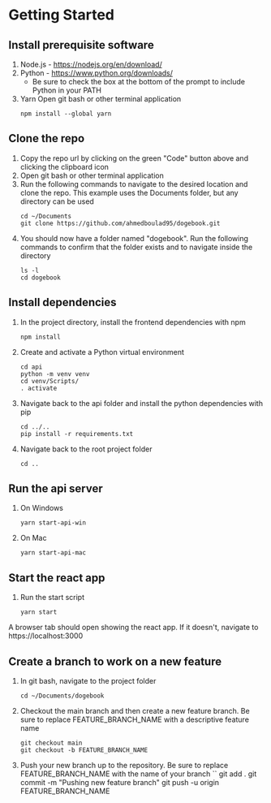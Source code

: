 # Getting Started

## Install prerequisite software

1. Node.js - https://nodejs.org/en/download/
2. Python - https://www.python.org/downloads/
    - Be sure to check the box at the bottom of the prompt to include Python in your PATH
3. Yarn
    Open git bash or other terminal application
    ```
    npm install --global yarn
    ```

## Clone the repo

1. Copy the repo url by clicking on the green "Code" button above and clicking the clipboard icon
2. Open git bash or other terminal application
3. Run the following commands to navigate to the desired location and clone the repo. This example uses the Documents folder, but any directory can be used
    ```
    cd ~/Documents
    git clone https://github.com/ahmedboulad95/dogebook.git
    ```
4. You should now have a folder named "dogebook". Run the following commands to confirm that the folder exists and to navigate inside the directory
    ```
    ls -l
    cd dogebook
    ```

## Install dependencies

1. In the project directory, install the frontend dependencies with npm
    ```
    npm install
    ```
2. Create and activate a Python virtual environment
    ```
    cd api
    python -m venv venv
    cd venv/Scripts/
    . activate
    ```
2. Navigate back to the api folder and install the python dependencies with pip
    ```
    cd ../..
    pip install -r requirements.txt
    ```
3. Navigate back to the root project folder
    ```
    cd ..
    ```

## Run the api server

1. On Windows
    ```
    yarn start-api-win
    ```
2. On Mac
    ```
    yarn start-api-mac
    ```

## Start the react app
1. Run the start script
    ```
    yarn start
    ```

A browser tab should open showing the react app. If it doesn't, navigate to https://localhost:3000

## Create a branch to work on a new feature

1. In git bash, navigate to the project folder
    ```
    cd ~/Documents/dogebook
    ```
2. Checkout the main branch and then create a new feature branch. Be sure to replace FEATURE_BRANCH_NAME with a descriptive feature name
    ```
    git checkout main
    git checkout -b FEATURE_BRANCH_NAME
    ```
3. Push your new branch up to the repository. Be sure to replace FEATURE_BRANCH_NAME with the name of your branch
    ``
    git add .
    git commit -m "Pushing new feature branch"
    git push -u origin FEATURE_BRANCH_NAME
    ```